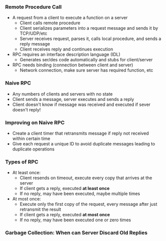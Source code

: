 ### Remote Procedure Call
- A request from a client to execute a function on a server
	- Client calls remote procedure
	- Client serializes parameters into a request message and sends it by TCP/UDP/etc
	- Server receives request, parses it, calls local procedure, and sends a reply message
	- Client receives reply and continues execution
- RPC requires an interface description language (IDL)
	- Generates ser/des code automatically and stubs for client/server
- RPC needs binding (connection between client and server)
	- Network connection, make sure server has required function, etc
### Naive RPC
- Any numbers of clients and servers with no state
- Client sends a message, server executes and sends a reply
- Client doesn't know if message was received and executed if sever doesn't reply!
### Improving on Naive RPC
- Create a client timer that retransmits message if reply not received within certain time
- Give each request a unique ID to avoid duplicate messages leading to duplicate operations
### Types of RPC
- At least once: 
	- Client resends on timeout, execute every copy that arrives at the server
	- If client gets a reply, executed **at least once**
	- If no reply, may have been executed, maybe multiple times
- At most once:
	- Execute only the first copy of the request, every message after just retransmit the result
	- If client gets a reply, executed **at most once**
	- If no reply, may have been executed one or zero times
### Garbage Collection: When can Server Discard Old Replies